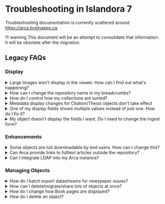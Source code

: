 # Troubleshooting in Islandora 7

Troubleshooting documentation is currently scattered around https://arca.bcelnapps.ca.
    
!!! warning
    This document will be an attempt to consolidate that information. It will be obsolete after the migration.

## Legacy FAQs

### Display

<details>
<summary>Large Images won't display in the viewer. How can I find out what's happening?</summary>
<br>

If images aren't displaying in the viewer, here is how to diagnose and solve the problem.

<ol>
<li>When looking at the object's page in your repository, right click in your browser window and look for the "Inspect" option (may be "inspect", "inspect element", "console", or similar). <img src="/arca-docs/assets/inspect.png"></li>
<li>In the Inspect frame, find the "Console" tab. <img src="/arca-docs/assets/console.png"</li>
<li>Look for an error message.
<ul><li>If it shows a "500 Error", likely there is a problem with your JP2 datastream. Manage your object, find the Datastreams tab, and click "regenerate" in the JP2 datastream row.</li>
  <li>If it shows a "403 Error", there may be a larger issue. Check your other Large Image objects.</li>
  <ul><li>If other Large Image objects also fail to render, contact the Arca Office; the issue may be service-wide.</li>
  <li>If only this item fails to render, there may be permissions issues. Check your XACML configuration or contact the Arca Office with details, including the PID of the object in question.</li></ul>
</ul></ol>
</details>

<details>
<summary>How can I change the repository name in my breadcrumbs?</summary>
<br>

To batch export datastreams for newspaper issues, use the Islandora Datastreams I/O (information in [this Arca Minute](https://youtu.be/hjBRml74_eY)). Select the Solr Query option and enter the following text: `RELS_EXT_isMemberOf_uri_mt:"PID"` (replacing `"PID"` with the PID for the newspaper collection). This will export all of the child objects for that newspaper. For example, to make batch metadata edits, select the MODS datastream.
  
</details>
<details>
<summary>How do I control how my collections are sorted?</summary>
<br>

You can use Solr fields to determine how your collections' objects are sorted.

1. Make sure that your Collection Solution Pack is configured to use Solr for display generation `(admin/islandora/solution_pack_config/basic_collection)`
2. Under “Sort field for collection query”, enter your chosen field followed by `asc` or `desc`. For dates, use the `_dt` version of the field. For other field types, use `_ss`.
    - Use `mods_titleInfo_title_ss asc` to sort by title A-Z.
    - Use `mods_originInfo_dateIssued_dt desc` to sort by date, newest to oldest.
3. If you want to be able to configure different sort strings for individual collections, check “Allow individual sort strings per collection”
    1. Manage the collection that you want to sort differently
    2. On the Collection tab, choose Set Solr Sort String
    3. Enter a sortable string (ends with `_ss`) followed by `asc` or `desc` to use for sorting this collection.
4. If you want to use the Islandora Sort block to allow multiple sort fields, enable it at Structure -> Blocks. Choose the sort fields under "Sort Settings" in the Solr configuration screen (admin/islandora/search/islandora_solr/settings).
</details>
<details>
<summary>Metadata display changes for Citation/Thesis objects don't take effect</summary>
<br>

If you're making changes to you Citation or Thesis objects' metadata display profiles (at Islandora -> Solr Index -> Metadata display), check our Scholar configuration.  
  
Go to Islandora -> Solution Pack Configuration -> Scholar. Scroll down to find the option "Use Standard Metadata Display". Make sure it is checked.  
  
Scholar defaults to its own metadata display, [COinS](https://en.wikipedia.org/wiki/COinS). This display is not configurable, and so is probably not the best choice for objects in Arca.
</details>
<details>
<summary>One of my display fields shows multiple values instead of just one. How do I fix it?</summary>
<br>

When viewing an object, one or more of the metadata display fields shows several values in it, from several different elements that were added separately to the ingest form. How can I display one specific value?  
  
Your metadata display profile (or Solr search result field, or wherever you're using a Solr field) is probalby using the Dublin Core Solr field (`dc.description`, `dc.identifier`, etc.) rather than the more granular MODS Solr field. Dublin Core is not as precise as MODS, and many DC elements combine different MODS elements into one.  
  
For example, dc.description will combine MODS abstract, and all MODS note elements. If you want to display just one of these, choose the MODS field that contains the specific piece of metadata you require.
</details>
<details>
<summary>My object doesn't display the fields I want. Do I need to change the ingest form?</summary>
<br>

No!  
  
Your ingest form is probably fine. Solr generates many fields based on the metadata you ingest via the form, and your object's content model metadata display profile is only configured to display a certain selection of those. You can configure the fields used in your Solr Metadata Display in admin/islandora/search/islandora_solr/metadata.  
  
For detailed assistance with this, including ways to find out which fields you should be using, review the [Metadata Display Arca Hour](http://ac-connect.bccampus.ca/p34d7sm0zb7/).
</details>

### Enhancements

<details>
<summary>Some objects are not downloadable by end users. How can I change this?</summary>
<br>

While some Islandora content models provide a download link on the object view page, others do not. This requires one or more extra steps.  
  
First, enable the Islandora Downloadable Datastreams module, and configure it under Islandora -> Islandora Utility Modules -> Islandora Downloadable Datastreams. You will need to select the types of objects for which to generate a download link.  
  
Then, enable the Download block and place it in the appropriate page area (Structure -> Blocks).  
  
If your object still does not have a download link, check to make sure that the appropriate datastream is actually present (Manage -> Datastreams).  
  
For Book and Newspaper Issue objects, you will need to generate a PDF datastream first. Manage the object. Find the "Create PDF" button: For Books, it's under the Book tab. For Newspaper Issues, it's under the "Issue" tab.  
  
When the PDF datastream has been created, the download block will appear when you view the object.
</details>
<details>
<summary>Can Arca provide links to fulltext articles outside the repository?</summary>
<br>

If I ingest a Citation or Thesis object but I don't have a PDF that I can include, how can I direct users to access a fulltext version of the article?  
  
If your objects contain a DOI in a MODS Identifier field `<identifier type = "doi">`, several options become possible. The DOI itself can be linked to externally-hosted articles, but often those articles are behind paywalls - even when open-access versions exist.  
  
To get around this, the [Islandora Badges](https://github.com/bondjimbond/islandora_badges) module has a submodule called [Islandora oaDOI](https://github.com/bondjimbond/islandora_badges/tree/7.x/modules/islandora_oadoi).  
  
Islandora queries the [oaDOI.org](https://oadoi.org/) service, which provides links to free, open-access fulltext versions of articles with DOIs, if they exist. The module creates a block which appears on any objects that (a) do not have a PDF datastrea, and (b) do have a free fulltext link available through oadoi.org, and offers a link for the user to access the fulltext externally.  
  
To use Islandora oaDOI: 
1. Go to Modules (admin/modules), and enable (1) Islandora Badges, and (2) Islandora oaDOI. 
2. Configure Islandora Badges (under Islandora Utility modules, or admin/islandora/tools/badges), and make sure that the Thesis and Citation content models are selected.
3. In the Blocks menu (admin/structure/block), find the block titled "Islandora oaDOI Link" and add it to the region of your choice. (Recommended: Content or Sidebar Second.)
4. Use CSS Injector to style the block as you desire.
</details>
<details>
<summary>Can I integrate LDAP into my Arca instance?</summary>
<br>

An SSL certificate is a prerequisite for LDAP integration, and there may be a cost to implement and maintain it. Let the [Admin Centre](http://bceln.ca/contact/-arca-administrative-centre#profile-contact) know if you are interested in an LDAP integration and we’ll talk next steps.
</details>

### Managing Objects

<details>
<summary>How do I batch export datastreams for newspaper issues?</summary>
<br>

To batch export datastreams for newspaper issues, use the Islandora Datastreams I/O (information in [this Arca Minute](https://youtu.be/hjBRml74_eY)). Select the Solr Query option and enter the following text: `RELS_EXT_isMemberOf_uri_mt:"PID"` (replacing `"PID"` with the PID for the newspaper collection). This will export all of the child objects for that newspaper. For example, to make batch metadata edits, select the MODS datastream.
</details>

<details>
<summary>How can I delete/migrate/share lots of objects at once?</summary>
<br>

When managing a collection, the options on the Collection tab let you manage multiple objects at once. These views by default only shows 10 objects at a time. For 1,000+ objects, this means a lot of screens and a lot of clicking.  
  
But the number of objects that appear on this screen can be configured. Just go to the Collection Solution Pack config page: admin/islandora/solution_pack_config/basic_collection  
  
Under the field “Objects per page during collection management”, just change the number. 
</details>
<details>
<summary>How do I change how Book pages are displayed?</summary>
<br>

By default, the Book Viewer makes several assumptions about Book objects:
- That you want to display two pages side by side (or whatever default you set in the general Book configuration)
- That your book has a cover, and so presents the first page alone and subsequent pages side by side
- That your pages were ingested in the correct order
- That your book reads right-to-left  
  
Each of these things can be configured by Managing the book and clicking to the Book tab.
- Page Progression: choose between right-to-left and left-to-right
- Page Display Mode: choose to display pages one at a time, or two side by side
- Book Cover: Indicate whether your book has a cover. This toggles whether Page 1 is shown alone or beside Page 2.
- Reorder Pages: Rearrange individual pages.
- Delete pages: Delete individual pages.
</details>
<details>
<summary>How do I delete an object?</summary>
<br>

There are two ways to delete objects. The preferred method is by managing the object itself. The less-preferred method is to do so by managing the object's parent collection (or parent newspaper/book).  
  
#### Preferred method  
1. Manage the object (navigate to the object and click the Manage tab)  
2. Go to Properties
3. Click "Permanently remove [this object] from repository"
    - If the object is a collection, it will instead say "Delete collection".  
  
The object and any of its children (if applicable) will be removed.  
  
 #### Less preferred method  
Another way to delete an object is to do so via the Collection tab when managing its parent collection. If the object you're deleting has children (e.g. if it is a newspaper issue, book, compound object, collection, etc.), those children will not be deleted.
  
1. Manage the parent collection/newspaper issue/etc.
2. Click the Collection tab if you are managing a collection, or the relevant tab for the content model you are working in
3. Click the "Delete members" section
4. Check off the objects you want to delete, and click "Delete selected"
5. If the objects deleted had any children, check the Orphaned Objects page (Islandora -> Islandora Utility Modules -> Orphaned Objects) to view and delete any orphans you may have created.  

#### Deleting newspapers  
We recently discovered [a bug in Islandora's handling of newspapers](https://jira.duraspace.org/browse/ISLANDORA-2050): even if you delete the Newspaper via its Properties screen, the Pages of its Issues will become orphans. Please use the Islandora Orphaned Objects module to purge any orphans you might have created after deleting a newspaper.
<details>

### Statistics

<details>
<summary>How can I access usage stats for my objects?</summary>
<br>

There are several ways, depending on what you need.  
  
- For a complete picture of your visitors' usage, ask the Admin Centre for a Piwik account. This will give you access to your own dashboard at https://analytics.bceln.ca, where you will be able to access all sorts of data and views on that data.
- For views and downloads on any given object:
   - Enable the Islandora Usage Stats Reports module.
   - Under Structure -> Blocks, enable the Object Usage block and choose a region to display it.
   - When an object is viewed, it will now display a count of all views and all downloads since the object was ingested.  
  
- For a complete list of datastream downloads per object:
   - In the Modules menu, enable "Islandora Datastream Downloads Report". (You may need to flush the cache afterward.)
   - This creates a view (simply called "Downloads" in the Views menu) and a page at yoursite.arcabc.ca/download_stats.
   - On this page, you'll get a list of objects and a record of each download of each datastream. You can also download a CSV file of all these records, which you can manipulate in Excel to filter by date, etc.
   - Date filtering on the webpage is not working right now; this is an improvement we will work on.
</details>
